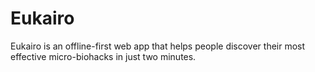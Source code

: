 # Eukairo
Eukairo is an offline-first web app that helps people discover their most effective micro-biohacks in just two minutes.

